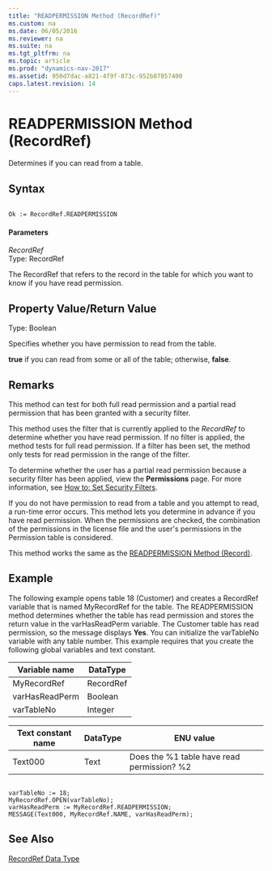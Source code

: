 ```yaml
---
title: "READPERMISSION Method (RecordRef)"
ms.custom: na
ms.date: 06/05/2016
ms.reviewer: na
ms.suite: na
ms.tgt_pltfrm: na
ms.topic: article
ms.prod: "dynamics-nav-2017"
ms.assetid: 950d7dac-a821-4f9f-873c-952b87857400
caps.latest.revision: 14
---
```

# READPERMISSION Method (RecordRef)
Determines if you can read from a table.  
  
## Syntax  
  
```  
  
Ok := RecordRef.READPERMISSION  
```  
  
#### Parameters  
 *RecordRef*  
 Type: RecordRef  
  
 The RecordRef that refers to the record in the table for which you want to know if you have read permission.  
  
## Property Value/Return Value  
 Type: Boolean  
  
 Specifies whether you have permission to read from the table.  
  
 **true** if you can read from some or all of the table; otherwise, **false**.  
  
## Remarks  
 This method can test for both full read permission and a partial read permission that has been granted with a security filter.  
  
 This method uses the filter that is currently applied to the *RecordRef* to determine whether you have read permission. If no filter is applied, the method tests for full read permission. If a filter has been set, the method only tests for read permission in the range of the filter.  
  
 To determine whether the user has a partial read permission because a security filter has been applied, view the **Permissions** page. For more information, see [How to: Set Security Filters](How-to--Set-Security-Filters.md).  
  
 If you do not have permission to read from a table and you attempt to read, a run-time error occurs. This method lets you determine in advance if you have read permission. When the permissions are checked, the combination of the permissions in the license file and the user's permissions in the Permission table is considered.  
  
 This method works the same as the [READPERMISSION Method \(Record\)](devenv-READPERMISSION-Method-Record.md).  
  
## Example  
 The following example opens table 18 \(Customer\) and creates a RecordRef variable that is named MyRecordRef for the table. The READPERMISSION method determines whether the table has read permission and stores the return value in the varHasReadPerm variable. The Customer table has read permission, so the message displays **Yes**. You can initialize the varTableNo variable with any table number. This example requires that you create the following global variables and text constant.  
  
|Variable name|DataType|  
|-------------------|--------------|  
|MyRecordRef|RecordRef|  
|varHasReadPerm|Boolean|  
|varTableNo|Integer|  
  
|Text constant name|DataType|ENU value|  
|------------------------|--------------|---------------|  
|Text000|Text|Does the %1 table have read permission? %2|  
  
```  
  
varTableNo := 18;  
MyRecordRef.OPEN(varTableNo);  
varHasReadPerm := MyRecordRef.READPERMISSION;  
MESSAGE(Text000, MyRecordRef.NAME, varHasReadPerm);  
```  
  
## See Also  
 [RecordRef Data Type](RecordRef-Data-Type.md)